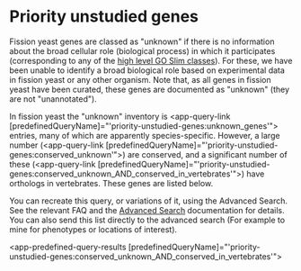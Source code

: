 # Priority unstudied genes

Fission yeast genes are classed as "unknown" if there is no information
about the broad cellular role (biological process) in which it
participates (corresponding to any of the [high level GO Slim classes](/browse-curation/fission-yeast-go-slim-terms)). For these, we
have been unable to identify a broad biological role based on
experimental data in fission yeast or any other organism. Note that, as
all genes in fission yeast have been curated, these genes are documented
as "unknown" (they are not "unannotated").

In fission yeast the "unknown" inventory is 
<app-query-link [predefinedQueryName]="'priority-unstudied-genes:unknown_genes'"></app-query-link> entries, many of
which are apparently species-specific. However, a large number
(<app-query-link [predefinedQueryName]="'priority-unstudied-genes:conserved_unknown'"></app-query-link>) are conserved, and a significant
number of these (<app-query-link [predefinedQueryName]="'priority-unstudied-genes:conserved_unknown_AND_conserved_in_vertebrates'"></app-query-link>) have orthologs in vertebrates. These genes are
listed below.

You can recreate this query, or variations of it, using the Advanced
Search. See the relevant FAQ and the [Advanced Search](/query)
documentation for details. You can also send this list directly to the
advanced search (For example to mine for phenotypes or locations of
interest).

<app-predefined-query-results [predefinedQueryName]="'priority-unstudied-genes:conserved_unknown_AND_conserved_in_vertebrates'"></app-predefined-query-results>
